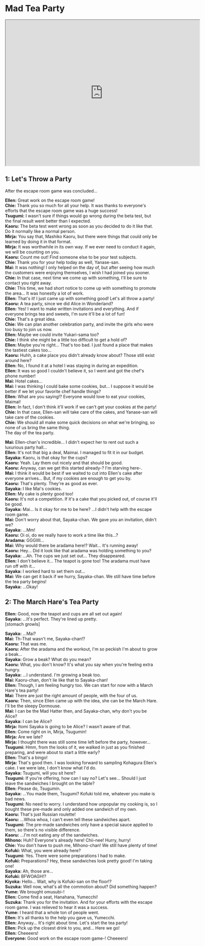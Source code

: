 
Mad Tea Party
=============
<div class="videoWrapper"><iframe width="640" height="480" loading="lazy" src="https://www.youtube.com/embed/5On4WnD5fIA?t=1475"></iframe></div>  

## 1: Let's Throw a Party
After the escape room game was concluded\.\.\.

  
**Ellen:** Great work on the escape room game\!  
**Chie:** Thank you so much for all your help\. It was thanks to everyone's efforts that the escape room game was a huge success\!  
**Tsugumi:** I wasn't sure if things would go wrong during the beta test, but the final result went better than I expected\.  
**Kaoru:** The beta test went wrong as soon as you decided to do it like that\. Do it normally like a normal person\.  
**Mirja:** You say that, Mashiko Kaoru, but there were things that could only be learned by doing it in that format\.  
**Mirja:** It was worthwhile in its own way\. If we ever need to conduct it again, we will be counting on you\.  
**Kaoru:** Count me out\! Find someone else to be your test subjects\.  
**Chie:** Thank you for your help today as well, Yanase-san\.  
**Mai:** It was nothing\! I only helped on the day of, but after seeing how much the customers were enjoying themselves, I wish I had joined you sooner\.  
**Chie:** In that case, next time we come up with something, I'll be sure to contact you right away\.  
**Chie:** This time, we had short notice to come up with something to promote the area\.\.\. It was honestly a lot of work\.  
**Ellen:** That's it\! I just came up with something good\! Let's all throw a party\!  
**Kaoru:** A tea party, since we did Alice in Wonderland?  
**Ellen:** Yes\! I want to make written invitations and everything\. And if everyone brings tea and sweets, I'm sure it'll be a lot of fun\!  
**Chie:** That's a great idea\.  
**Chie:** We can plan another celebration party, and invite the girls who were too busy to join us now\.  
**Ellen:** Maybe we could invite Yukari-sama too?  
**Chie:** I think she might be a little too difficult to get a hold of?  
**Ellen:** Maybe you're right\.\.\. That's too bad\. I just found a place that makes the tastiest cakes too\.\.\.  
**Kaoru:** Huhh, a cake place you didn't already know about? Those still exist around here?  
**Ellen:** No, I found it at a hotel I was staying in during an expedition\.  
**Ellen:** It was so good I couldn't believe it, so I went and got the chef's phone number\!  
**Mai:** Hotel cakes\.\.\.  
**Mai:** I was thinking I could bake some cookies, but\.\.\. I suppose it would be better if we let your favorite chef handle things?  
**Ellen:** What are you saying\!? Everyone would love to eat your cookies, Maimai\!  
**Ellen:** In fact, I don't think it'll work if we can't get your cookies at the party\!  
**Chie:** In that case, Ellen-san will take care of the cakes, and Yanase-san will take care of the cookies\.  
**Chie:** We should all make some quick decisions on what we're bringing, so none of us bring the same thing\.  
The day of the tea party\.

  
**Mai:** Ellen-chan's incredible\.\.\. I didn't expect her to rent out such a luxurious party hall\.\.\.  
**Ellen:** It's not that big a deal, Maimai\. I managed to fit it in our budget\.  
**Sayaka:** Kaoru, is that okay for the cups?  
**Kaoru:** Yeah\. Lay them out nicely and that should be good\.  
**Kaoru:** Anyway, can we get this started already-? I'm starving here-\.  
**Mai:** I think it would be best if we waited to cut into Ellen's cake after everyone arrives\.\.\. But, if my cookies are enough to get you by\.  
**Kaoru:** That's plenty\. They're as good as ever\.  
**Sayaka:** I like Mai's cookies\.  
**Ellen:** My cake is plenty good too\!  
**Kaoru:** It's not a competition\. If it's a cake that you picked out, of course it'll be good\.  
**Sayaka:** Mai\.\.\. Is it okay for me to be here? \.\.\.I didn't help with the escape room game\.  
**Mai:** Don't worry about that, Sayaka-chan\. We gave you an invitation, didn't we?  
**Sayaka:** \.\.\.Mm\!  
**Kaoru:** Oi oi, do we really have to work a time like this\.\.\.?  
**Aradama:** GGGIIII\.\.\.  
**Mai:** Why would there be aradama here\!? Wait\.\.\. It's running away\!  
**Kaoru:** Hey\.\.\. Did it look like that aradama was holding something to you?  
**Sayaka:** \.\.\.Ah\. The cups we just set out\.\.\. They disappeared\.  
**Ellen:** I don't believe it\.\.\. The teapot is gone too\! The aradama must have run off with it\.\.\.  
**Sayaka:** I worked hard to set them out\.\.\.  
**Mai:** We can get it back if we hurry, Sayaka-chan\. We still have time before the tea party begins\!  
**Sayaka:** \.\.\.Okay\!  

## 2: The March Hare's Tea Party
**Ellen:** Good, now the teapot and cups are all set out again\!  
**Sayaka:** \.\.\.It's perfect\. They're lined up pretty\.  
[stomach growls\]

  
**Sayaka:** \.\.\.Mai?  
**Mai:** Th-That wasn't me, Sayaka-chan\!?  
**Kaoru:** That was me\.  
**Kaoru:** After the aradama and the workout, I'm so peckish I'm about to grow a beak\.\.\.  
**Sayaka:** Grow a beak? What do you mean?  
**Kaoru:** What, you don't know? It's what you say when you're feeling extra hungry\.  
**Sayaka:** \.\.\.I understand\. I'm growing a beak too\.  
**Mai:** Kaoru-chan, don't lie like that to Sayaka-chan\!  
**Ellen:** Though, I am feeling hungry too\. We can start for now with a March Hare's tea party\!  
**Mai:** There are just the right amount of people, with the four of us\.  
**Kaoru:** Then, since Ellen came up with the idea, she can be the March Hare\. I'll be the sleepy Dormouse\.  
**Mai:** I can be the Mad Hatter then, and Sayaka-chan, why don't you be Alice?  
**Sayaka:** I can be Alice?  
**Mirja:** Itomi Sayaka is going to be Alice? I wasn't aware of that\.  
**Ellen:** Come right on in, Mirja, Tsugumin\!  
**Mirja:** Are we late?  
**Mirja:** I thought there was still some time left before the party, however\.\.\.  
**Tsugumi:** Hmm, from the looks of it, we walked in just as you finished preparing, and were about to start a little early?  
**Ellen:** That's a bingo\!  
**Mirja:** That's good then\. I was looking forward to sampling Kohagura Ellen's cake\. I we were late, I don't know what I'd do\.  
**Sayaka:** Tsugumi, will you sit here?  
**Tsugumi:** If you're offering, how can I say no? Let's see\.\.\. Should I just leave the sandwiches I brought on the table?  
**Ellen:** Please do, Tsugumin\.  
**Sayaka:** \.\.\.You made them, Tsugumi? Kofuki told me, whatever you make is bad news\.  
**Tsugumi:** No need to worry\. I understand how unpopular my cooking is, so I bought these pre-made and only added one sandwich of my own\.  
**Kaoru:** That's just Russian roulette\!  
**Kaoru:** \.\.\.Whoa whoa, I can't even tell these sandwiches apart\.  
**Tsugumi:** The pre-made sandwiches only have a special sauce applied to them, so there's no visible difference\.  
**Kaoru:** \.\.\.I'm not eating any of the sandwiches\.  
**Mihono:** Huh? Everyone's already here\! Chii-nee\! Hurry, hurry\!  
**Chie:** You don't have to push me, Mihono-chan\! We still have plenty of time\!  
**Kofuki:** What, you were already here?  
**Tsugumi:** Yes\. There were some preparations I had to make\.  
**Kofuki:** Preparations? Hey, these sandwiches look pretty good\! I'm taking one\!  
**Sayaka:** Ah, those are\.\.\.  
**Kofuki:** BFWOAGH\!?  
**Kiyoka:** Hello\.\.\. Wait, why is Kofuki-san on the floor\!?  
**Suzuka:** Well now, what's all the commotion about? Did something happen?  
**Yume:** We brought omusubi-\!  
**Ellen:** Come find a seat, Hanahana, Yumecchi\!  
**Suzuka:** Thank you for the invitation\. And for your efforts with the escape room game\. I was relieved to hear it was a success\.  
**Yume:** I heard that a whole ton of people went\.  
**Ellen:** It's all thanks to the help you gave us, Yumecchi\.  
**Ellen:** Anyway\.\.\. It's right about time\. Let's start the tea party\!  
**Ellen:** Pick up the closest drink to you, and\.\.\. Here we go\!  
**Ellen:** Cheeeers\!  
**Everyone:** Good work on the escape room game-\! Cheeeers\!  
